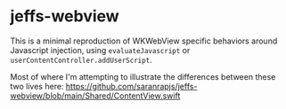 # jeffs-webview

This is a minimal reproduction of WKWebView specific behaviors around Javascript injection, using `evaluateJavascript` or `userContentController.addUserScript`.

Most of where I'm attempting to illustrate the differences between these two lives here:
https://github.com/saranrapjs/jeffs-webview/blob/main/Shared/ContentView.swift
